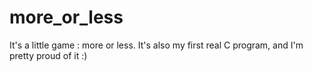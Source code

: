 # more_or_less

It's a little game : more or less.
It's also my first real C program, and I'm pretty proud of it :)
